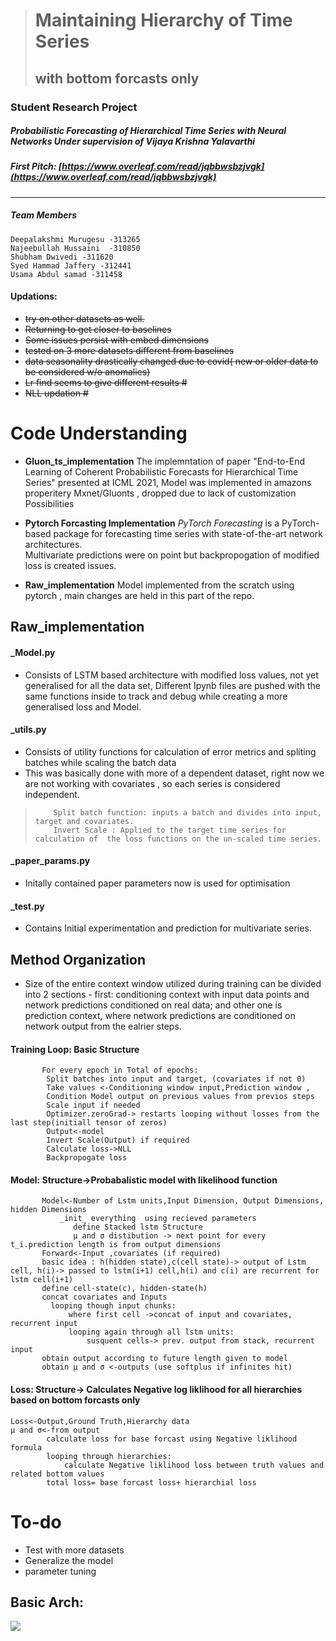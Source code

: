﻿> # Maintaining Hierarchy of Time Series
> ## with bottom forcasts only

### Student Research Project
##### Probabilistic Forecasting of Hierarchical Time Series with Neural Networks Under supervision of Vijaya Krishna Yalavarthi
##### First Pitch: [https://www.overleaf.com/read/jqbbwsbzjvgk](https://www.overleaf.com/read/jqbbwsbzjvgk)
-----------------------------------------------------------------------------------------------------------------------
##### Team Members

    Deepalakshmi Murugesu -313265
    Najeebullah Hussaini  -310850
    Shubham Dwivedi -311620
    Syed Hammad Jaffery -312441
    Usama Abdul samad -311458


#### Updations:
-   ~~try on other datasets as well.~~
-   ~~Returning to get closer to baselines~~
-   ~~Some issues persist with embed dimensions~~
-  ~~tested on 3 more datasets different from baselines~~
-   ~~data seasonality drastically changed due to covid( new or older data to be considered w/o anomalies)~~
-  ~~Lr find seems to give different results #~~
-   ~~NLL updation #~~
 


# Code Understanding
- **Gluon_ts_implementation**
	 The implemntation of  paper "End-to-End Learning of Coherent Probabilistic Forecasts for Hierarchical Time Series" presented at ICML 2021, Model was implemented in amazons properitery Mxnet/Gluonts , dropped due to lack of customization Possibilities
	 
- **Pytorch Forcasting Implementation**
	_PyTorch Forecasting_ is a PyTorch-based package for forecasting time series with state-of-the-art network architectures.  
	Multivariate predictions were on point but backpropogation of modified loss is created issues.
- **Raw_implementation**
	Model implemented from the scratch using pytorch , main changes are held in this part of the repo.



## Raw_implementation

#### _Model.py 
- Consists of LSTM based architecture with modified loss values, not yet generalised for all the data set, Different Ipynb files are pushed with the same functions inside to track and debug while creating a more generalised loss and Model.

#### _utils.py
- Consists of utility functions for  calculation of  error metrics and spliting batches while scaling the batch data
- This was basically done with more of a dependent dataset, right now we are not working with covariates ,
   so each series is considered independent.

>         Split batch function: inputs a batch and divides into input, target and covariates.
>         Invert Scale : Applied to the target time series for calculation of  the loss functions on the un-scaled time series.
#### _paper_params.py 
- Initally contained paper parameters now is used for optimisation
#### _test.py 
- Contains Initial experimentation and prediction for multivariate series.




## Method Organization

 - Size of the entire context window utilized during training can be
   divided into 2 sections - first: conditioning context with input data
   points and network predictions conditioned on real data; and other
   one is prediction context, where network predictions are conditioned
   on network output from the ealrier steps.

####  Training Loop: Basic Structure
           For every epoch in Total of epochs:
			Split batches into input and target, (covariates if not 0)
			Take values <-Conditioning window input,Prediction window , 
			Condition Model output on previous values from previos steps
			Scale input if needed
			Optimizer.zeroGrad-> restarts looping without losses from the last step(initiall tensor of zeros)
			Output<-model
			Invert Scale(Output) if required
			Calculate loss->NLL
			Backpropogate loss
  
  ####  Model:  Structure->Probabalistic model with likelihood function
           Model<-Number of Lstm units,Input Dimension, Output Dimensions, hidden Dimensions
	           _init_ everything  using recieved parameters
			      define Stacked lstm Structure
				  μ and σ distibution -> next point for every t_i.prediction length is from output dimensions     
	       Forward<-Input ,covariates (if required)
	       basic idea : h(hidden state),c(cell state)-> output of Lstm cell, h(i)-> passed to lstm(i+1) cell,h(i) and c(i) are recurrent for lstm cell(i+1)
	       define cell-state(c), hidden-state(h)
	       concat covariates and Inputs
		     looping though input chunks: 
				 where first cell ->concat of input and covariates, recurrent input
				 looping again through all lstm units:
					 susquent cells-> prev. output from stack, recurrent input
	       obtain output according to future length given to model
	       obtain μ and σ <-outputs (use softplus if infinites hit) 
           
  ####  Loss: Structure-> Calculates Negative log liklihood for all hierarchies based on bottom forcasts only     
	Loss<-Output,Ground Truth,Hierarchy data
	μ and σ<-from output
            calculate loss for base forcast using Negative liklihood formula
            looping through hierarchies:
	            calculate Negative liklihood loss between truth values and related bottom values
	        total loss= base forcast loss+ hierarchial loss     
            


# To-do
- Test with more datasets
- Generalize the model
- parameter tuning



##  Basic Arch:

![](https://mermaid.ink/img/pako:eNqtU01PwzAM_StRzhtSOfbAATiAtO2yCg4URV6TrdaSpsrH-Cr_nbhFtAMmLuQSO3nPjp_jN15ZqXjOy2ar7VNVgwusuCwbxnzc7By0Nbtt2hjohDGJTlUBbfOJmaDE4NMaLcweVqxAo5hXDpVnd6Bj2nL2KrJZmGdntF5FQ_bjyNtmD0t2ZQ_gEIIaWc_E6jnPwszC4yTVkHjwVSO_vW4doNorKRY-mJHzsxxai3WxzObzi67OROjIO08e6-rzT1esjgrts33LJ9EH3ESKLVpwYPxfWe-FiaP3JDzuDByX8xXd220QrY7_EXSMulI7CHhQQtud0LjXWFsr_0qxAU8M70UFuooaCEHq3aBy4KoaQbNFumeT-66wAXRPO3rNsJElGGk-bVvfkdSBX6X9eUhw0olkYsSbivY7fBm7kxp8sfu4JONpbOGiEof-zyb0KRifcaOcAZRp_N6o5pKHWhlV8jyZEty-TGP5nnAQg12_NBXPQwo947GVaSyuEVLjDM-3oH06VRKDdcthnvuxfv8AcyBF9g?type=png)





